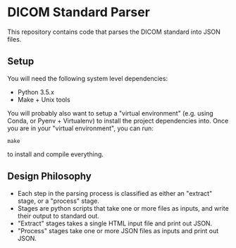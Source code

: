 # DICOM Standard Parser

This repository contains code that parses the DICOM standard into JSON files.

## Setup

You will need the following system level dependencies:

- Python 3.5.x
- Make + Unix tools

You will probably also want to setup a "virtual environment" (e.g. using Conda, or Pyenv + Virtualenv) to install the project dependencies into.  Once you are in your "virtual environment", you can run:

    make

to install and compile everything.

## Design Philosophy

- Each step in the parsing process is classified as either an "extract" stage, or a "process" stage.
- Stages are python scripts that take one or more files as inputs, and write their output to standard out.
- "Extract" stages takes a single HTML input file and print out JSON.
- "Process" stages take one or more JSON files as inputs and print out JSON.
